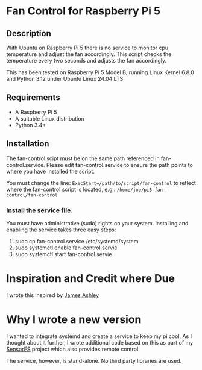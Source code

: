 # Fan Control for Raspberry Pi 5

## Description
With Ubuntu on Raspberry Pi 5 there is no service to monitor cpu temperature and adjust the fan accordingly. This script checks the temperature every two seconds and adjusts the fan accordingly.

This has been tested on Raspberry Pi 5 Model B, running Linux Kernel 6.8.0 and Python 3.12 under Ubuntu Linux 24.04 LTS

## Requirements
* A Raspberry Pi 5
* A suitable Linux distribution
* Python 3.4+ 

## Installation 
The fan-control scipt must be on the same path referenced in fan-control.service. Please edit fan-control.service to ensure the path points to where you have installed the script. 

You must change the line: 
`ExecStart=/path/to/script/fan-control` to reflect where the fan-control script is located, e.g,: `/home/joe/pi5-fan-control/fan-control`

### Install the service file.
You must have administrative (sudo) rights on your system. Installing and enabling the service takes three easy steps: 

1. sudo cp fan-control.service /etc/systemd/system
2. sudo systemctl enable fan-control.servie
3. sudo systemctl start fan-control.servie

# Inspiration and Credit where Due
I wrote this inspired by [James Ashley](https://gist.github.com/James-Ansley/32f72729487c8f287a801abcc7a54f38)

# Why I wrote a new version
I wanted to integrate systemd and create a service to keep my pi cool. As I thought about it further, 
I wrote additional code based on this as part of my [SensorFS](https://github.com/nicciniamh/sensorfs)
project which also provides remote control.

The service, however, is stand-alone. No third party libraries are used.
